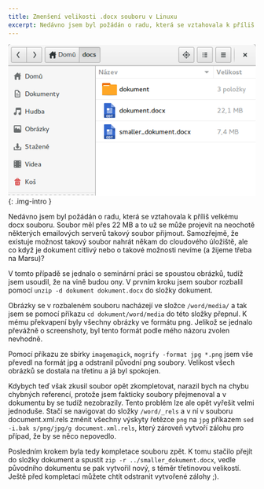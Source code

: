 ```yaml
---
title: Zmenšení velikosti .docx souboru v Linuxu
excerpt: Nedávno jsem byl požádán o radu, která se vztahovala k příliš velkému docx souboru. Soubor měl přes 22 MB a to už se může projevit na neochotě některých emailových serverů takový soubor přijmout.
---
```


![Folder with docx files](/assets/images/2015-12-05-docx_downsize_intro.png){: .img-intro }

Nedávno jsem byl požádán o radu, která se vztahovala k příliš velkému docx souboru. Soubor měl přes 22 MB a to už se může projevit na neochotě některých emailových serverů takový soubor přijmout. Samozřejmě, že existuje možnost takový soubor nahrát někam do cloudového úložiště, ale co když je dokument citlivý nebo o takové možnosti nevíme (a žijeme třeba na Marsu)?

V tomto případě se jednalo o seminární práci se spoustou obrázků, tudíž jsem usoudil, že na vině budou ony. V prvním kroku jsem soubor rozbalil pomocí `unzip -d dokument dokument.docx` do složky dokument.

Obrázky se v rozbaleném souboru nacházejí ve složce `/word/media/` a tak jsem se pomocí příkazu `cd dokument/word/media` do této složky přepnul. K mému překvapení byly všechny obrázky ve formátu png. Jelikož se jednalo převážně o screenshoty, byl tento formát podle mého názoru zvolen nevhodně.

Pomocí příkazu ze sbírky `imagemagick`, `mogrify -format jpg *.png` jsem vše převedl na formát jpg a odstranil původní png soubory. Velikost všech obrázků se dostala na třetinu a já byl spokojen.

Kdybych teď však zkusil soubor opět zkompletovat, narazil bych na chybu chybných referencí, protože jsem fakticky soubory přejmenoval a v dokumentu by se tudíž nezobrazily. Tento problém lze ale opět vyřešit velmi jednoduše. Stačí se navigovat do složky `/word/_rels` a v ní v souboru document.xml.rels změnit všechny výskyty řetězce `png` na `jpg` příkazem `sed -i.bak s/png/jpg/g document.xml.rels`, který zároveň vytvoří zálohu pro případ, že by se něco nepovedlo.

Posledním krokem byla tedy kompletace souboru zpět. K tomu stačilo přejít do složky dokument a spustit `zip -r ../smaller_dokument.docx`, vedle původního dokumentu se pak vytvořil nový, s téměr třetinovou velikostí. Ještě před kompletací můžete chtít odstranit vytvořené zálohy ;).
